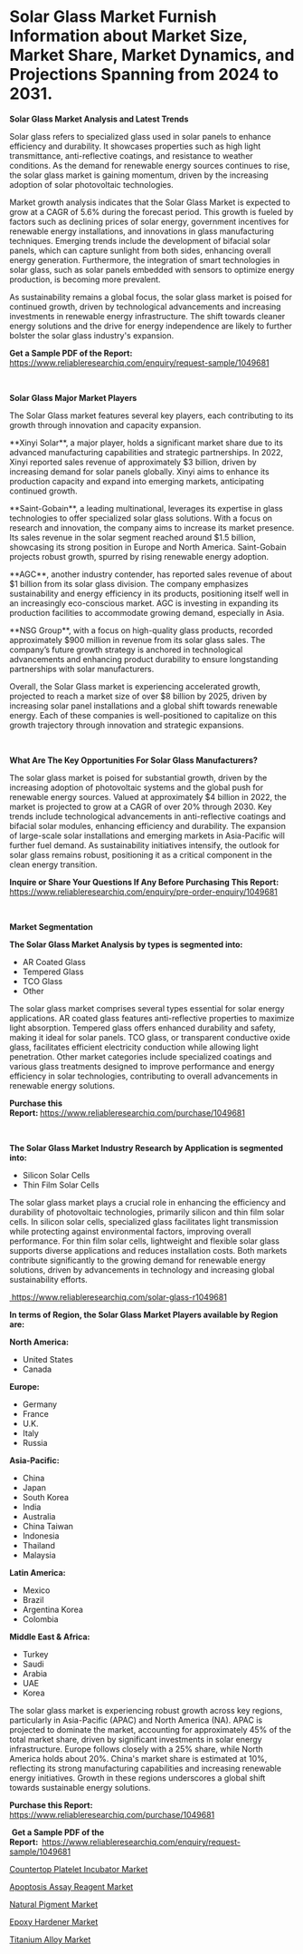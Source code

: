 <p><h1>Solar Glass Market Furnish Information about Market Size, Market Share, Market Dynamics, and Projections Spanning from 2024 to 2031.</h1></p><p><strong>Solar Glass Market Analysis and Latest Trends</strong></p>
<p><p>Solar glass refers to specialized glass used in solar panels to enhance efficiency and durability. It showcases properties such as high light transmittance, anti-reflective coatings, and resistance to weather conditions. As the demand for renewable energy sources continues to rise, the solar glass market is gaining momentum, driven by the increasing adoption of solar photovoltaic technologies.</p><p>Market growth analysis indicates that the Solar Glass Market is expected to grow at a CAGR of 5.6% during the forecast period. This growth is fueled by factors such as declining prices of solar energy, government incentives for renewable energy installations, and innovations in glass manufacturing techniques. Emerging trends include the development of bifacial solar panels, which can capture sunlight from both sides, enhancing overall energy generation. Furthermore, the integration of smart technologies in solar glass, such as solar panels embedded with sensors to optimize energy production, is becoming more prevalent.</p><p>As sustainability remains a global focus, the solar glass market is poised for continued growth, driven by technological advancements and increasing investments in renewable energy infrastructure. The shift towards cleaner energy solutions and the drive for energy independence are likely to further bolster the solar glass industry's expansion.</p></p>
<p><strong>Get a Sample PDF of the Report:&nbsp;</strong> <a href="https://www.reliableresearchiq.com/enquiry/request-sample/1049681?utm_campaign=100&utm_medium=2&utm_source=Github&utm_content=ia&utm_term=09112024&utm_id=solar-glass">https://www.reliableresearchiq.com/enquiry/request-sample/1049681</a></p>
<p>&nbsp;</p>
<p><strong>Solar Glass Major Market Players</strong></p>
<p><p>The Solar Glass market features several key players, each contributing to its growth through innovation and capacity expansion. </p><p>**Xinyi Solar**, a major player, holds a significant market share due to its advanced manufacturing capabilities and strategic partnerships. In 2022, Xinyi reported sales revenue of approximately $3 billion, driven by increasing demand for solar panels globally. Xinyi aims to enhance its production capacity and expand into emerging markets, anticipating continued growth.</p><p>**Saint-Gobain**, a leading multinational, leverages its expertise in glass technologies to offer specialized solar glass solutions. With a focus on research and innovation, the company aims to increase its market presence. Its sales revenue in the solar segment reached around $1.5 billion, showcasing its strong position in Europe and North America. Saint-Gobain projects robust growth, spurred by rising renewable energy adoption.</p><p>**AGC**, another industry contender, has reported sales revenue of about $1 billion from its solar glass division. The company emphasizes sustainability and energy efficiency in its products, positioning itself well in an increasingly eco-conscious market. AGC is investing in expanding its production facilities to accommodate growing demand, especially in Asia.</p><p>**NSG Group**, with a focus on high-quality glass products, recorded approximately $900 million in revenue from its solar glass sales. The company’s future growth strategy is anchored in technological advancements and enhancing product durability to ensure longstanding partnerships with solar manufacturers.</p><p>Overall, the Solar Glass market is experiencing accelerated growth, projected to reach a market size of over $8 billion by 2025, driven by increasing solar panel installations and a global shift towards renewable energy. Each of these companies is well-positioned to capitalize on this growth trajectory through innovation and strategic expansions.</p></p>
<p>&nbsp;</p>
<p><strong>What Are The Key Opportunities For Solar Glass Manufacturers?</strong></p>
<p><p>The solar glass market is poised for substantial growth, driven by the increasing adoption of photovoltaic systems and the global push for renewable energy sources. Valued at approximately $4 billion in 2022, the market is projected to grow at a CAGR of over 20% through 2030. Key trends include technological advancements in anti-reflective coatings and bifacial solar modules, enhancing efficiency and durability. The expansion of large-scale solar installations and emerging markets in Asia-Pacific will further fuel demand. As sustainability initiatives intensify, the outlook for solar glass remains robust, positioning it as a critical component in the clean energy transition.</p></p>
<p><strong>Inquire or Share Your Questions If Any Before Purchasing This Report:</strong> <a href="https://www.reliableresearchiq.com/enquiry/pre-order-enquiry/1049681?utm_campaign=100&utm_medium=2&utm_source=Github&utm_content=ia&utm_term=09112024&utm_id=solar-glass">https://www.reliableresearchiq.com/enquiry/pre-order-enquiry/1049681</a></p>
<p>&nbsp;</p>
<p><strong>Market Segmentation</strong></p>
<p><strong>The Solar Glass Market Analysis by types is segmented into:</strong></p>
<p><ul><li>AR Coated Glass</li><li>Tempered Glass</li><li>TCO Glass</li><li>Other</li></ul></p>
<p><p>The solar glass market comprises several types essential for solar energy applications. AR coated glass features anti-reflective properties to maximize light absorption. Tempered glass offers enhanced durability and safety, making it ideal for solar panels. TCO glass, or transparent conductive oxide glass, facilitates efficient electricity conduction while allowing light penetration. Other market categories include specialized coatings and various glass treatments designed to improve performance and energy efficiency in solar technologies, contributing to overall advancements in renewable energy solutions.</p></p>
<p><strong>Purchase this Report:&nbsp;</strong><a href="https://www.reliableresearchiq.com/purchase/1049681?utm_campaign=100&utm_medium=2&utm_source=Github&utm_content=ia&utm_term=09112024&utm_id=solar-glass">https://www.reliableresearchiq.com/purchase/1049681</a></p>
<p>&nbsp;</p>
<p><strong>The Solar Glass Market Industry Research by Application is segmented into:</strong></p>
<p><ul><li>Silicon Solar Cells</li><li>Thin Film Solar Cells</li></ul></p>
<p><p>The solar glass market plays a crucial role in enhancing the efficiency and durability of photovoltaic technologies, primarily silicon and thin film solar cells. In silicon solar cells, specialized glass facilitates light transmission while protecting against environmental factors, improving overall performance. For thin film solar cells, lightweight and flexible solar glass supports diverse applications and reduces installation costs. Both markets contribute significantly to the growing demand for renewable energy solutions, driven by advancements in technology and increasing global sustainability efforts.</p></p>
<p><a href="https://www.reliableresearchiq.com/solar-glass-r1049681?utm_campaign=100&utm_medium=2&utm_source=Github&utm_content=ia&utm_term=09112024&utm_id=solar-glass">&nbsp;https://www.reliableresearchiq.com/solar-glass-r1049681</a></p>
<p><strong>In terms of Region, the Solar Glass Market Players available by Region are:</strong></p>
<p>
    <p> <strong> North America: </strong>
        <ul>
            <li>United States</li>
            <li>Canada</li>
        </ul>
        </p> 
    <p> <strong> Europe: </strong>
        <ul>
            <li>Germany</li>
            <li>France</li>
            <li>U.K.</li>
            <li>Italy</li>
            <li>Russia</li>
        </ul>
        </p> 
    <p> <strong> Asia-Pacific: </strong>
        <ul>
            <li>China</li>
            <li>Japan</li>
            <li>South Korea</li>
            <li>India</li>
            <li>Australia</li>
            <li>China Taiwan</li>
            <li>Indonesia</li>
            <li>Thailand</li>
            <li>Malaysia</li>
        </ul>
        </p> 
    <p> <strong> Latin America: </strong>
        <ul>
            <li>Mexico</li>
            <li>Brazil</li>
            <li>Argentina Korea</li>
            <li>Colombia</li>
        </ul>
        </p> 
    <p> <strong> Middle East & Africa: </strong>
        <ul>
            <li>Turkey</li>
            <li>Saudi</li>
            <li>Arabia</li>
            <li>UAE</li>
            <li>Korea</li>
        </ul>
    </p>
    </p>
<p><p>The solar glass market is experiencing robust growth across key regions, particularly in Asia-Pacific (APAC) and North America (NA). APAC is projected to dominate the market, accounting for approximately 45% of the total market share, driven by significant investments in solar energy infrastructure. Europe follows closely with a 25% share, while North America holds about 20%. China's market share is estimated at 10%, reflecting its strong manufacturing capabilities and increasing renewable energy initiatives. Growth in these regions underscores a global shift towards sustainable energy solutions.</p></p>
<p><strong>Purchase this Report: </strong><a href="https://www.reliableresearchiq.com/purchase/1049681?utm_campaign=100&utm_medium=2&utm_source=Github&utm_content=ia&utm_term=09112024&utm_id=solar-glass">https://www.reliableresearchiq.com/purchase/1049681</a></p>
<p>&nbsp;<strong>Get a Sample PDF of the Report:&nbsp;&nbsp;</strong><a href="https://www.reliableresearchiq.com/enquiry/request-sample/1049681?utm_campaign=100&utm_medium=2&utm_source=Github&utm_content=ia&utm_term=09112024&utm_id=solar-glass">https://www.reliableresearchiq.com/enquiry/request-sample/1049681</a></p>
<p><strong></strong></p>
<p><p><a href="https://issuu.com/reportprime-2/docs/countertop-platelet-incubator-marke_e371020b4cb9dc?utm_campaign=100&utm_medium=2&utm_source=Github&utm_content=ia&utm_term=09112024&utm_id=solar-glass">Countertop Platelet Incubator Market</a></p><p><a href="https://issuu.com/reportprime-2/docs/apoptosis-assay-reagent-market-size_6333813e078346?utm_campaign=100&utm_medium=2&utm_source=Github&utm_content=ia&utm_term=09112024&utm_id=solar-glass">Apoptosis Assay Reagent Market</a></p><p><a href="https://github.com/lyndi2n3hdalbey/Market-Research-Report-List-1/blob/main/natural-pigment-market.md?utm_campaign=100&utm_medium=2&utm_source=Github&utm_content=ia&utm_term=09112024&utm_id=solar-glass">Natural Pigment Market</a></p><p><a href="https://github.com/kymakles68e5/Market-Research-Report-List-1/blob/main/epoxy-hardener-market.md?utm_campaign=100&utm_medium=2&utm_source=Github&utm_content=ia&utm_term=09112024&utm_id=solar-glass">Epoxy Hardener Market</a></p><p><a href="https://github.com/nicoletavirag/Market-Research-Report-List-5/blob/main/titanium-alloy-market.md?utm_campaign=100&utm_medium=2&utm_source=Github&utm_content=ia&utm_term=09112024&utm_id=solar-glass">Titanium Alloy Market</a></p></p>